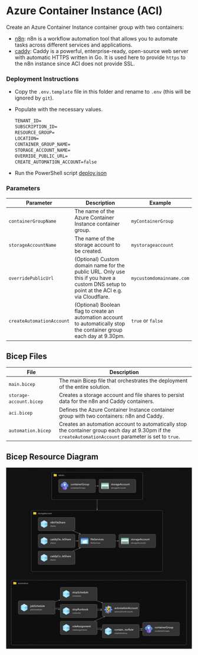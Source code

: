 # Azure Container Instance (ACI)

Create an Azure Container Instance container group with two containers:

- [n8n](https://n8n.io/): n8n is a workflow automation tool that allows you to automate tasks across different services and applications.
- [caddy](https://caddyserver.com/): Caddy is a powerful, enterprise-ready, open-source web server with automatic HTTPS written in Go. It is used here to provide `https` to the n8n instance since ACI does not provide SSL.

### Deployment Instructions

- Copy the `.env.template` file in this folder and rename to `.env` (this will be ignored by `git`).
- Populate with the necessary values.

  ```
  TENANT_ID=
  SUBSCRIPTION_ID=
  RESOURCE_GROUP=
  LOCATION=
  CONTAINER_GROUP_NAME=
  STORAGE_ACCOUNT_NAME=
  OVERRIDE_PUBLIC_URL=
  CREATE_AUTOMATION_ACCOUNT=false
  ```

- Run the PowerShell script [deploy.json](./deploy.ps1)



### Parameters

| Parameter                 | Description                                                                                                                             | Example                  |
| ------------------------- | --------------------------------------------------------------------------------------------------------------------------------------- | ------------------------ |
| `containerGroupName`      | The name of the Azure Container Instance container group.                                                                               | `myContainerGroup`       |
| `storageAccountName`      | The name of the storage account to be created.                                                                                          | `mystorageaccount`       |
| `overridePublicUrl`       | (Optional) Custom domain name for the public URL. Only use this if you have a custom DNS setup to point at the ACI e.g. via Cloudflare. | `mycustomdomainname.com` |
| `createAutomationAccount` | (Optional) Boolean flag to create an automation account to automatically stop the container group each day at 9.30pm.                   | `true` or `false`        |

## Bicep Files

| File                    | Description                                                                                                                                             |
| ----------------------- | ------------------------------------------------------------------------------------------------------------------------------------------------------- |
| `main.bicep`            | The main Bicep file that orchestrates the deployment of the entire solution.                                                                            |
| `storage-account.bicep` | Creates a storage account and file shares to persist data for the n8n and Caddy containers.                                                             |
| `aci.bicep`             | Defines the Azure Container Instance container group with two containers: n8n and Caddy.                                                                |
| `automation.bicep`      | Creates an automation account to automatically stop the container group each day at 9.30pm if the `createAutomationAccount` parameter is set to `true`. |

## Bicep Resource Diagram

![Bicep Resource Diagram](/.docs/images/aci.png)
